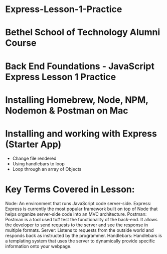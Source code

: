 # Express-Lesson-1-Practice

# Bethel School of Technology Alumni Course

# Back End Foundations - JavaScript Express Lesson 1 Practice

# Installing Homebrew, Node, NPM, Nodemon & Postman on Mac
# Installing and working with Express (Starter App)
  - Change file rendered
  - Using handlebars to loop
  - Loop through an array of Objects
  
  

# Key Terms Covered in Lesson:

Node: An environment that runs JavaScript code server-side.
Express:	Express is currently the most popular framework built on top of Node that helps organize server-side code into an MVC architecture.
Postman:	Postman is a tool used to# test the functionality of the back-end. It allows the developer to send requests to the server and see the response in multiple formats.
Server:	Listens to requests from the outside world and responds back as instructed by the programmer.
Handlebars:	Handlebars is a templating system that uses the server to dynamically provide specific information onto your webpage.
